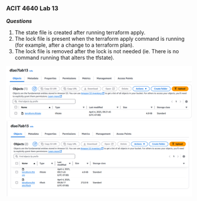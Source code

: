### ACIT 4640 Lab 13

***Questions***

1. The state file is created after running terraform apply.
2. The lock file is present when the terraform apply command is running (for example, after a change to a terraform plan).
3. The lock file is removed after the lock is not needed (ie. There is no command running that alters the tfstate).

![tfstate only](./tfstate.png)
![lockfile](./lockfile.png)